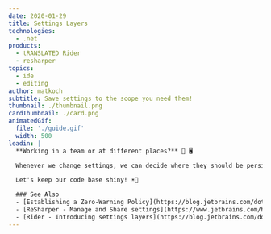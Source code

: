 ```yaml
---
date: 2020-01-29
title: Settings Layers
technologies:
  - .net
products:
  - tRANSLATED Rider
  - resharper
topics:
  - ide
  - editing
author: matkoch
subtitle: Save settings to the scope you need them!
thumbnail: ./thumbnail.png
cardThumbnail: ./card.png
animatedGif:
  file: './guide.gif'
  width: 500
leadin: |
  **Working in a team or at different places?** 👥 🖥

  Whenever we change settings, we can decide where they should be persisted. There are **3 layers by default**: local machine, solution team-shared, and solution personal. Settings like code formatting or code inspections are particularly suitable to be saved in the team-shared layer and committed to the repository. Doing so ensures that our code is always consistently structured and allows our CI to use `inspectcode.exe` to create an **insightful report** for existing code smells.

  Let's keep our code base shiny! ☀️🌈

  ### See Also
  - [Establishing a Zero-Warning Policy](https://blog.jetbrains.com/dotnet/2016/10/04/establishing-a-zero-warning-policy-with-resharpers-solution-wide-analysis/)
  - [ReSharper - Manage and Share settings](https://www.jetbrains.com/help/resharper/Sharing_Configuration_Options.html)
  - [Rider - Introducing settings layers](https://blog.jetbrains.com/dotnet/2017/02/20/rider-eap-update-code-style-settings-layers/)
---
```


